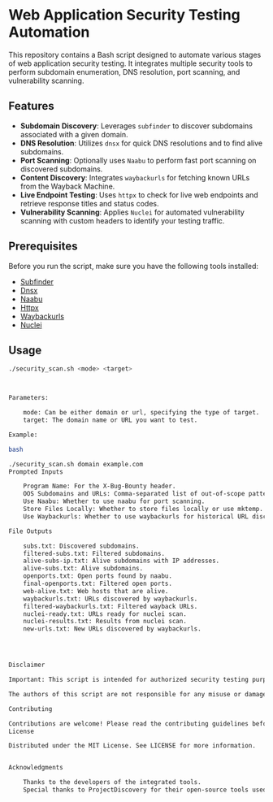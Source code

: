 # Web Application Security Testing Automation

This repository contains a Bash script designed to automate various stages of web application security testing. It integrates multiple security tools to perform subdomain enumeration, DNS resolution, port scanning, and vulnerability scanning.

## Features

- **Subdomain Discovery**: Leverages `subfinder` to discover subdomains associated with a given domain.
- **DNS Resolution**: Utilizes `dnsx` for quick DNS resolutions and to find alive subdomains.
- **Port Scanning**: Optionally uses `Naabu` to perform fast port scanning on discovered subdomains.
- **Content Discovery**: Integrates `waybackurls` for fetching known URLs from the Wayback Machine.
- **Live Endpoint Testing**: Uses `httpx` to check for live web endpoints and retrieve response titles and status codes.
- **Vulnerability Scanning**: Applies `Nuclei` for automated vulnerability scanning with custom headers to identify your testing traffic.

## Prerequisites

Before you run the script, make sure you have the following tools installed:
- [Subfinder](https://github.com/projectdiscovery/subfinder)
- [Dnsx](https://github.com/projectdiscovery/dnsx)
- [Naabu](https://github.com/projectdiscovery/naabu)
- [Httpx](https://github.com/projectdiscovery/httpx)
- [Waybackurls](https://github.com/tomnomnom/waybackurls)
- [Nuclei](https://github.com/projectdiscovery/nuclei)

## Usage

```bash
./security_scan.sh <mode> <target>



Parameters:

    mode: Can be either domain or url, specifying the type of target.
    target: The domain name or URL you want to test.

Example:

bash

./security_scan.sh domain example.com
Prompted Inputs

    Program Name: For the X-Bug-Bounty header.
    OOS Subdomains and URLs: Comma-separated list of out-of-scope patterns.
    Use Naabu: Whether to use naabu for port scanning.
    Store Files Locally: Whether to store files locally or use mktemp.
    Use Waybackurls: Whether to use waybackurls for historical URL discovery.

File Outputs

    subs.txt: Discovered subdomains.
    filtered-subs.txt: Filtered subdomains.
    alive-subs-ip.txt: Alive subdomains with IP addresses.
    alive-subs.txt: Alive subdomains.
    openports.txt: Open ports found by naabu.
    final-openports.txt: Filtered open ports.
    web-alive.txt: Web hosts that are alive.
    waybackurls.txt: URLs discovered by waybackurls.
    filtered-waybackurls.txt: Filtered wayback URLs.
    nuclei-ready.txt: URLs ready for nuclei scan.
    nuclei-results.txt: Results from nuclei scan.
    new-urls.txt: New URLs discovered by waybackurls.




Disclaimer

Important: This script is intended for authorized security testing purposes only. Ensure you have explicit permission to test any target before using this script. Unauthorized testing can be illegal and unethical.

The authors of this script are not responsible for any misuse or damage caused by the use of this script. Use it responsibly and only on targets you have permission to test.

Contributing

Contributions are welcome! Please read the contributing guidelines before submitting pull requests.
License

Distributed under the MIT License. See LICENSE for more information.


Acknowledgments

    Thanks to the developers of the integrated tools.
    Special thanks to ProjectDiscovery for their open-source tools used in this script.

